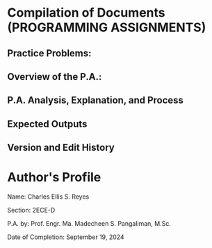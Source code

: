 # Compilation of Documents (PROGRAMMING ASSIGNMENTS)

## Practice Problems:


## Overview of the P.A.:


## P.A. Analysis, Explanation, and Process


## Expected Outputs


## Version and Edit History 


# Author's Profile
Name: Charles Ellis S. Reyes

Section: 2ECE-D

P.A. by: Prof. Engr. Ma. Madecheen S. Pangaliman, M.Sc.

Date of Completion: September 19, 2024
